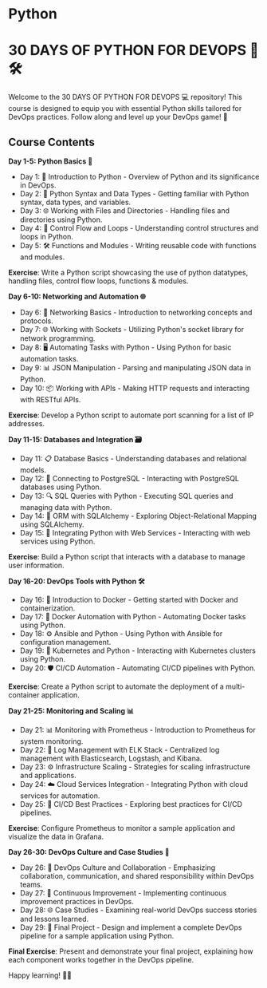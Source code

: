 # Python





# 30 DAYS OF PYTHON FOR DEVOPS 🐍🛠️

Welcome to the 30 DAYS OF PYTHON FOR DEVOPS 💻 repository! This course is designed to equip you with essential Python skills tailored for DevOps practices. Follow along and level up your DevOps game! 🚀

## Course Contents

**Day 1-5: Python Basics 🔄**

- Day 1: 🔄 Introduction to Python - Overview of Python and its significance in DevOps.
- Day 2: 🐍 Python Syntax and Data Types - Getting familiar with Python syntax, data types, and variables.
- Day 3: 🌐 Working with Files and Directories - Handling files and directories using Python.
- Day 4: 🧠 Control Flow and Loops - Understanding control structures and loops in Python.
- Day 5: 🛠️ Functions and Modules - Writing reusable code with functions and modules.

**Exercise**: Write a Python script showcasing the use of python datatypes, handling files, control flow loops, functions & modules.

**Day 6-10: Networking and Automation 🌐**

- Day 6: 📡 Networking Basics - Introduction to networking concepts and protocols.
- Day 7: 🌐 Working with Sockets - Utilizing Python's socket library for network programming.
- Day 8: 🖥️ Automating Tasks with Python - Using Python for basic automation tasks.
- Day 9: 📊 JSON Manipulation - Parsing and manipulating JSON data in Python.
- Day 10: 📦 Working with APIs - Making HTTP requests and interacting with RESTful APIs.

**Exercise**: Develop a Python script to automate port scanning for a list of IP addresses.

**Day 11-15: Databases and Integration 🗃️**

- Day 11: 📋 Database Basics - Understanding databases and relational models.
- Day 12: 🐘 Connecting to PostgreSQL - Interacting with PostgreSQL databases using Python.
- Day 13: 🔍 SQL Queries with Python - Executing SQL queries and managing data with Python.
- Day 14: 🐍 ORM with SQLAlchemy - Exploring Object-Relational Mapping using SQLAlchemy.
- Day 15: 📡 Integrating Python with Web Services - Interacting with web services using Python.

**Exercise**: Build a Python script that interacts with a database to manage user information.

**Day 16-20: DevOps Tools with Python 🛠️**

- Day 16: 🐬 Introduction to Docker - Getting started with Docker and containerization.
- Day 17: 🚀 Docker Automation with Python - Automating Docker tasks using Python.
- Day 18: ⚙️ Ansible and Python - Using Python with Ansible for configuration management.
- Day 19: 🚢 Kubernetes and Python - Interacting with Kubernetes clusters using Python.
- Day 20: 🛡️ CI/CD Automation - Automating CI/CD pipelines with Python.

**Exercise**: Create a Python script to automate the deployment of a multi-container application.

**Day 21-25: Monitoring and Scaling 📊**

- Day 21: 📊 Monitoring with Prometheus - Introduction to Prometheus for system monitoring.
- Day 22: 📜 Log Management with ELK Stack - Centralized log management with Elasticsearch, Logstash, and Kibana.
- Day 23: ⚙️ Infrastructure Scaling - Strategies for scaling infrastructure and applications.
- Day 24: ☁️ Cloud Services Integration - Integrating Python with cloud services for automation.
- Day 25: 🚦 CI/CD Best Practices - Exploring best practices for CI/CD pipelines.

**Exercise**: Configure Prometheus to monitor a sample application and visualize the data in Grafana.

**Day 26-30: DevOps Culture and Case Studies 🏢**

- Day 26: 👥 DevOps Culture and Collaboration - Emphasizing collaboration, communication, and shared responsibility within DevOps teams.
- Day 27: 🔄 Continuous Improvement - Implementing continuous improvement practices in DevOps.
- Day 28: 🌐 Case Studies - Examining real-world DevOps success stories and lessons learned.
- Day 29: 🚀 Final Project - Design and implement a complete DevOps pipeline for a sample application using Python.

**Final Exercise**: Present and demonstrate your final project, explaining how each component works together in the DevOps pipeline.

Happy learning! 🚀🐍
